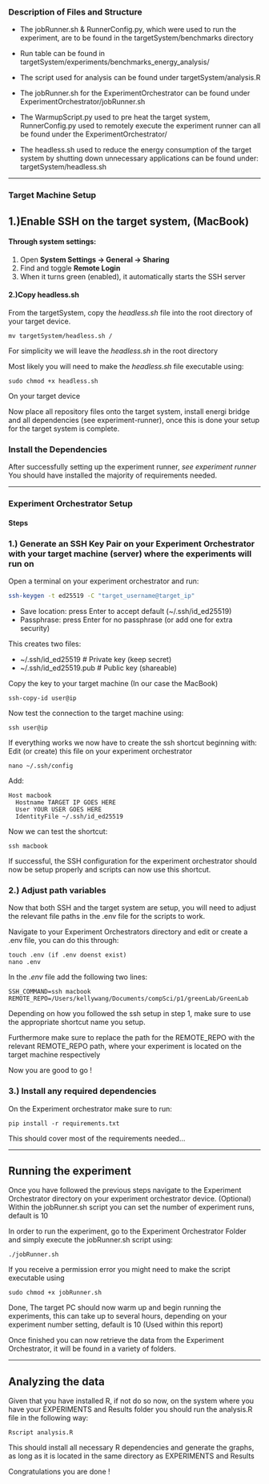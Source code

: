 

### Description of Files and Structure 
- The jobRunner.sh & RunnerConfig.py, which were used to run the experiment, are to be found in the targetSystem/benchmarks directory

- Run table can be found in targetSystem/experiments/benchmarks_energy_analysis/

- The script used for analysis can be found under targetSystem/analysis.R

- The jobRunner.sh for the ExperimentOrchestrator can be found under ExperimentOrchestrator/jobRunner.sh

- The WarmupScript.py used to pre heat the target system, RunnerConfig.py used to remotely execute the experiment runner can all be found under the ExperimentOrchestrator/

- The headless.sh used to reduce the energy consumption of the target system by shutting down unnecessary applications can be found under: targetSystem/headless.sh
***
### Target Machine Setup


## 1.)Enable SSH on the target system, (MacBook)
#### Through system settings:
1. Open **System Settings → General → Sharing**
2. Find and toggle **Remote Login**
3. When it turns green (enabled), it automatically starts the SSH server

#### 2.)Copy headless.sh
From the targetSystem, copy the *headless.sh* file into the root directory of your target device. 

```
mv targetSystem/headless.sh /
```
For simplicity we will leave the *headless.sh* in the root directory


Most likely you will need to make the *headless.sh* file executable using:
```
sudo chmod +x headless.sh
```
On your target device

Now place all repository files onto the target system, install energi bridge and all dependencies (see experiment-runner), once this is done your setup for the target system is complete.

### Install the Dependencies
After successfully setting up the experiment runner, *see experiment runner*
You should have installed the majority of requirements needed.

***
### Experiment Orchestrator Setup

#### Steps

### 1.) Generate an SSH Key Pair on your Experiment Orchestrator with your target machine (server) where the experiments will run on

Open a terminal on your experiment orchestrator and run: 

```bash
ssh-keygen -t ed25519 -C "target_username@target_ip"
````

- Save location: press Enter to accept default (~/.ssh/id_ed25519)
- Passphrase: press Enter for no passphrase (or add one for extra security)

This creates two files:
- ~/.ssh/id_ed25519        # Private key (keep secret)
- ~/.ssh/id_ed25519.pub    # Public key (shareable)

Copy the key to your target machine (In our case the MacBook) 
```
ssh-copy-id user@ip
```
Now test the connection to the target machine using:
```
ssh user@ip
```
If everything works we now have to create the ssh shortcut beginning with:
Edit (or create) this file on your experiment orchestrator
```
nano ~/.ssh/config
```
Add:
```
Host macbook
  Hostname TARGET IP GOES HERE
  User YOUR USER GOES HERE
  IdentityFile ~/.ssh/id_ed25519
```
Now we can test the shortcut:
```
ssh macbook
```
If successful, the SSH configuration for the experiment orchestrator should now be setup properly and scripts can now use this shortcut.

### 2.) Adjust path variables
Now that both SSH and the target system are setup, you will need to adjust the relevant file paths in the .env file for the scripts to work.

Navigate to your Experiment Orchestrators directory and edit or create a .env file, you can do this through:
```
touch .env (if .env doenst exist)
nano .env
```
In the *.env* file add the following two lines:
```
SSH_COMMAND=ssh macbook
REMOTE_REPO=/Users/kellywang/Documents/compSci/p1/greenLab/GreenLab
```
Depending on how you followed the ssh setup in step 1, make sure to use the appropriate shortcut name you setup. 

Furthermore make sure to replace the path for the REMOTE_REPO with the relevant REMOTE_REPO path, where your experiment is located on 
the target machine respectively

Now you are good to go !

### 3.) Install any required dependencies
On the Experiment orchestrator make sure to run:
```
pip install -r requirements.txt
```
This should cover most of the requirements needed...

***
## Running the experiment
Once you have followed the previous steps navigate to the Experiment Orchestrator directory on your experiment orchestrator device.
(Optional) Within the jobRunner.sh script you can set the number of experiment runs, default is 10

In order to run the experiment, go to the Experiment Orchestrator Folder and simply execute the jobRunner.sh script using:
```
./jobRunner.sh
```
If you receive a permission error you might need to make the script executable using 
```
sudo chmod +x jobRunner.sh
```

Done, The target PC should now warm up and begin running the experiments, this can take up to several hours, depending on your experiment number setting, 
default is 10 (Used within this report)


Once finished you can now retrieve the data from the Experiment Orchestrator, it will be found in a variety of folders.

***
## Analyzing the data
Given that you have installed R, if not do so now, on the system where you have your EXPERIMENTS and Results folder you should run the analysis.R file in the following way:
```
Rscript analysis.R
```
This should install all necessary R dependencies and generate the graphs, as long as it is located in the same directory as EXPERIMENTS and Results

Congratulations you are done !


